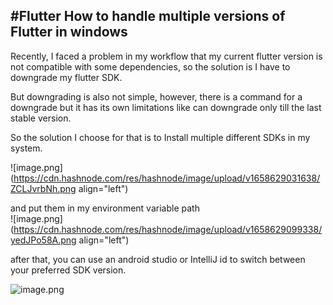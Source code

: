## #Flutter How to handle multiple versions of Flutter in windows

Recently, I faced a problem in my workflow that my current flutter version is not compatible with some dependencies, so the solution is I have to downgrade my flutter SDK.

But downgrading is also not simple, however, there is a command for a downgrade but it has its own limitations like can downgrade only till the last stable version.

So the solution I choose for that is to Install multiple different SDKs in my system.

![image.png](https://cdn.hashnode.com/res/hashnode/image/upload/v1658629031638/ZCLJvrbNh.png align="left")

and put them in my environment variable path  
![image.png](https://cdn.hashnode.com/res/hashnode/image/upload/v1658629099338/yedJPo58A.png align="left")

after that, you can use an android studio or IntelliJ id to switch between your preferred SDK version.

![image.png](Uploading...)
